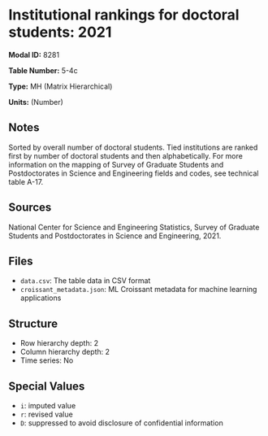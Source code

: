 # Institutional rankings for doctoral students: 2021

**Modal ID:** 8281

**Table Number:** 5-4c

**Type:** MH (Matrix Hierarchical)

**Units:** (Number)

## Notes

Sorted by overall number of doctoral students. Tied institutions are ranked first by number of doctoral students and then alphabetically. For more information on the mapping of Survey of Graduate Students and Postdoctorates in Science and Engineering fields and codes, see technical table A-17.

## Sources

National Center for Science and Engineering Statistics, Survey of Graduate Students and Postdoctorates in Science and Engineering, 2021.

## Files

- `data.csv`: The table data in CSV format
- `croissant_metadata.json`: ML Croissant metadata for machine learning applications

## Structure

- Row hierarchy depth: 2
- Column hierarchy depth: 2
- Time series: No

## Special Values

- `i`: imputed value
- `r`: revised value
- `D`: suppressed to avoid disclosure of confidential information
